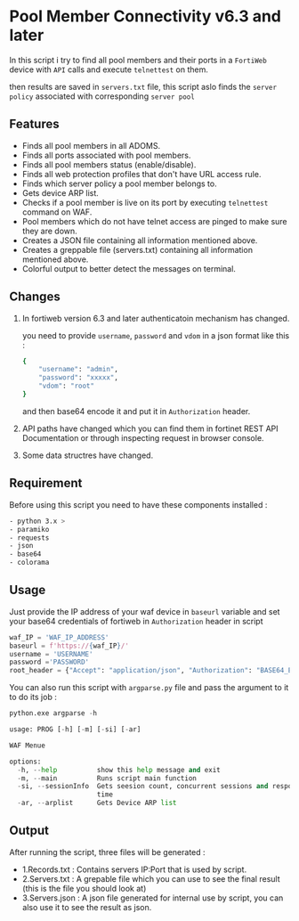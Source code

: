 # Pool Member Connectivity v6.3 and later

In this script i try to find all pool members and their ports in a `FortiWeb` device with `API` calls and execute `telnettest` on them.

then results are saved in `servers.txt` file, this script aslo finds the `server policy` associated with corresponding `server pool`

## Features
- Finds all pool members in all ADOMS.
- Finds all ports associated with pool members.
- Finds all pool members status (enable/disable).
- Finds all web protection profiles that don't have URL access rule.
- Finds which server policy a pool member belongs to.
- Gets device ARP list.
- Checks if a pool member is live on its port by executing `telnettest` command on WAF.
- Pool members which do not have telnet access are pinged to make sure they are down.
- Creates a JSON file containing all information mentioned above.
- Creates a greppable file (servers.txt) containing all information mentioned above.
- Colorful output to better detect the messages on terminal.

## Changes

1. In fortiweb version 6.3 and later authenticatoin mechanism has changed.

    you need to provide `username`, `password` and `vdom` in a json format like this :

    ```bash
    { 
        "username": "admin",
        "password": "xxxxx",
        "vdom": "root"
    }
    ```

    and then base64 encode it and put it in `Authorization` header.

2. API paths have changed which you can find them in fortinet REST API Documentation or through inspecting request in browser console.
3. Some data structres have changed.

## Requirement
Before using this script you need to have these components installed :
```bash
- python 3.x >
- paramiko
- requests
- json
- base64
- colorama
```

## Usage

Just provide the IP address of your waf device in `baseurl` variable and set your base64 credentials of fortiweb in `Authorization` header in script

```python
waf_IP = 'WAF_IP_ADDRESS'
baseurl = f'https://{waf_IP}/'
username = 'USERNAME'
password ='PASSWORD'
root_header = {"Accept": "application/json", "Authorization": "BASE64_ENCODED_CREDS_OF_ROOT_ADOM"} #{"username":"admin","password":"xxxxx","vdom":"root"}
```


You can also run this script with `argparse.py` file and pass the argument to it to do its job :


```python
python.exe argparse -h

usage: PROG [-h] [-m] [-si] [-ar]

WAF Menue

options:
  -h, --help          show this help message and exit
  -m, --main          Runs script main function
  -si, --sessionInfo  Gets seesion count, concurrent sessions and response
                      time
  -ar, --arplist      Gets Device ARP list
```

## Output

After running the script, three files will be generated :
- 1.Records.txt : Contains servers IP:Port that is used by script.
- 2.Servers.txt : A grepable file which you can use to see the final result (this is the file you should look at)
- 3.Servers.json : A json file generated for internal use by script, you can also use it to see the result as json.

